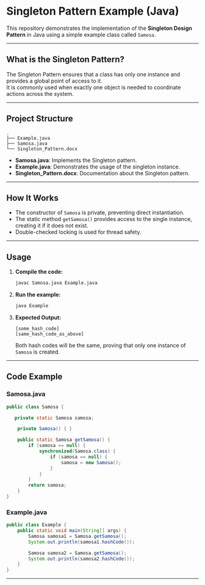 # Singleton Pattern Example (Java)

This repository demonstrates the implementation of the **Singleton Design Pattern** in Java using a simple example class called `Samosa`.

---

## What is the Singleton Pattern?

The Singleton Pattern ensures that a class has only one instance and provides a global point of access to it.  
It is commonly used when exactly one object is needed to coordinate actions across the system.

---

## Project Structure

```
.
├── Example.java
├── Samosa.java
└── Singleton_Pattern.docx
```

- **Samosa.java**: Implements the Singleton pattern.
- **Example.java**: Demonstrates the usage of the singleton instance.
- **Singleton_Pattern.docx**: Documentation about the Singleton pattern.

---

## How It Works

- The constructor of `Samosa` is private, preventing direct instantiation.
- The static method `getSamosa()` provides access to the single instance, creating it if it does not exist.
- Double-checked locking is used for thread safety.

---

## Usage

1. **Compile the code:**
   ```sh
   javac Samosa.java Example.java
   ```

2. **Run the example:**
   ```sh
   java Example
   ```

3. **Expected Output:**
   ```
   [some_hash_code]
   [same_hash_code_as_above]
   ```
   Both hash codes will be the same, proving that only one instance of `Samosa` is created.

---

## Code Example

### Samosa.java

```java
public class Samosa {

   private static Samosa samosa; 

    private Samosa() { }

    public static Samosa getSamosa() {
        if (samosa == null) {
            synchronized(Samosa.class) {
                if (samosa == null) {
                    samosa = new Samosa();
                }
            }
        }
        return samosa;
    }
}
```

### Example.java

```java
public class Example {
    public static void main(String[] args) {
        Samosa samosa1 = Samosa.getSamosa();
        System.out.println(samosa1.hashCode());

        Samosa samosa2 = Samosa.getSamosa();
        System.out.println(samosa2.hashCode());
    }
}
```

---

